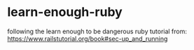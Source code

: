 # learn-enough-ruby
following the learn enough to be dangerous ruby tutorial from: https://www.railstutorial.org/book#sec-up_and_running
